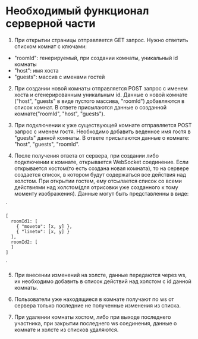 # Необходимый функционал серверной части

1. При открытии страницы отправляется GET запрос. Нужно ответить списком комнат с ключами:

  * "roomId": генерируемый, при создании комнаты, уникальный id комнаты
  * "host": имя хоста
  * "guests": массив с именами гостей

2. При создании новой комнаты отправляется POST запрос с именем хоста и сгенерированным уникальным id. Данные о новой комнате ("host", "guests" в виде пустого массива, "roomId") добавляются в список комнат. В ответе присылаются данные о созданной комнате("roomId", "host", "guests").

3. При подключении к уже существующей комнате отправляется POST запрос с именем гостя. Необходимо добавить веденное имя гостя в "guests" данной комнаты. В ответе присылаются данные о комнате: "host", "guests", "roomId".

4. После получения ответа от сервера, при создании либо подключении к комнате, открывается WebSocket соединение. Если открывается хостом(то есть создана новая комната), то на сервере создается список, в котором будут содержаться все действия над холстом. При открытии гостем, ему отсылается список со всеми действиями над холстом(для отрисовки уже созданного к тому моменту изображения). Данные могут быть представленны в виде:

`    

    [
      roomId1: [
        { "moveto": [x, y] },
        { "lineto": [x, y] }
      ],
      roomId2: [
      ]
    ]
    
`


5. При внесении изменений на холсте, данные передаются через ws, их  необходимо добавить в список действий над холстом c id данной комнаты.

6. Пользователи уже находящиеся в комнате получают по ws от сервера
только последние не полученные изменения из списка.

7. При удалении комнаты хостом, либо при выходе последнего участника, при закрытии последнего ws соединения, данные о комнате и холсте из списков удаляются.